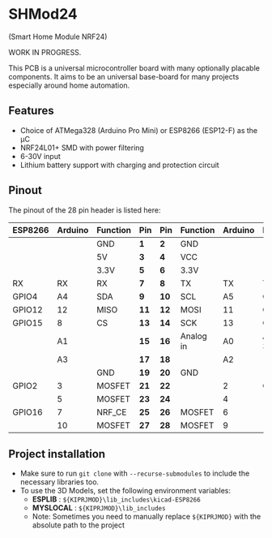 # SHMod24
(Smart Home Module NRF24)

WORK IN PROGRESS.

This PCB is a universal microcontroller board with many optionally placable components. It aims to be an universal base-board for many projects especially around home automation.

## Features
- Choice of ATMega328 (Arduino Pro Mini) or ESP8266 (ESP12-F) as the µC
- NRF24L01+ SMD with power filtering
- 6-30V input
- Lithium battery support with charging and protection circuit

## Pinout
The pinout of the 28 pin header is listed here:

| ESP8266 | Arduino | Function | Pin    | Pin    | Function  | Arduino | ESP8266      |
|:--------|:--------|:---------|:-------|:-------|:----------|:--------|:-------------|
|         |         | GND      | **1**  | **2**  | GND       |         |              |
|         |         | 5V       | **3**  | **4**  | VCC       |         |              |
|         |         | 3.3V     | **5**  | **6**  | 3.3V      |         |              |
| RX      | RX      | RX       | **7**  | **8**  | TX        | TX      | TX           |
| GPIO4   | A4      | SDA      | **9**  | **10** | SCL       | A5      | GPIO5        |
| GPIO12  | 12      | MISO     | **11** | **12** | MOSI      | 11      | GPIO13       |
| GPIO15  | 8       | CS       | **13** | **14** | SCK       | 13      | GPIO14       |
|         | A1      |          | **15** | **16** | Analog in | A0      | ADC (0-3.3V) |
|         | A3      |          | **17** | **18** |           | A2      |              |
|         |         | GND      | **19** | **20** | GND       |         |              |
| GPIO2   | 3       | MOSFET   | **21** | **22** |           | 2       | GPIO0        |
|         | 5       | MOSFET   | **23** | **24** |           | 4       |              |
| GPIO16  | 7       | NRF_CE   | **25** | **26** | MOSFET    | 6       |              |
|         | 10      | MOSFET   | **27** | **28** | MOSFET    | 9       |              |

## Project installation
- Make sure to run `git clone` with `--recurse-submodules` to include the necessary libraries too.
- To use the 3D Models, set the following environment variables:
  - **ESPLIB** : `${KIPRJMOD}\lib_includes\kicad-ESP8266`
  - **MYSLOCAL** : `${KIPRJMOD}\lib_includes`
  - Note: Sometimes you need to manually replace `${KIPRJMOD}` with the absolute path to the project